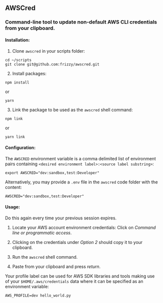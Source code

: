 ## AWSCred

### Command-line tool to update non-default AWS CLI credentials from your clipboard.

#### Installation:

1. Clone `awscred` in your scripts folder:
```
cd ~/scripts
git clone git@github.com:frizzy/awscred.git
```
2. Install packages:
```
npm install
```
or
```
yarn
```
3. Link the package to be used as the `awscred` shell command:
```
npm link
```
or
```
yarn link
```

#### Configuration:

The `AWSCRED` environment variable is a comma delimited list of environment pairs containing `<desired environment label>:<source label substring>`:

```
export AWSCRED="dev:sandbox,test:Developer"
```

Alternatively, you may provide a `.env` file in the `awscred` code folder with the content:
```
AWSCRED="dev:sandbox,test:Developer"
```

#### Usage:

Do this again every time your previous session expires.

1. Locate your AWS account environment credentials: Click on _Command line or programmatic access_.

2. Clicking on the credentials under _Option 2_ should copy it to your clipboard.

3. Run the `awscred` shell command.

4. Paste from your clipboard and press _return_.

Your profile label can be used for AWS SDK libraries and tools making use of your `$HOME/.aws/credentials` data where it can be specified as an environment variable:

```
AWS_PROFILE=dev hello_world.py
```
